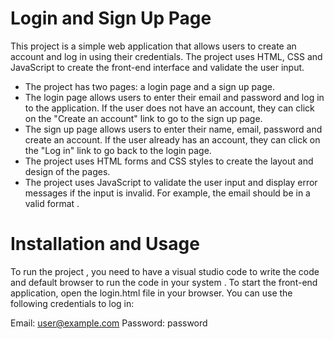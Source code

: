 # Login and Sign Up Page

This project is a simple web application that allows users to create an account and log in using their credentials. The project uses HTML, CSS and JavaScript to create the front-end interface and validate the user input. 

- The project has two pages: a login page and a sign up page.
- The login page allows users to enter their email and password and log in to the application. If the user does not have an account, they can click on the "Create an account" link to go to the sign up page.
- The sign up page allows users to enter their name, email, password  and create an account. If the user already has an account, they can click on the "Log in" link to go back to the login page.
- The project uses HTML forms and CSS styles to create the layout and design of the pages.
- The project uses JavaScript to validate the user input and display error messages if the input is invalid. For example, the email should be in a valid format .

# Installation and Usage
To run the project , you need to have a visual studio code to write the code and default browser to run the code in your system .
To start the front-end application, open the login.html file in your browser. You can use the following credentials to log in:

Email: user@example.com
Password: password
